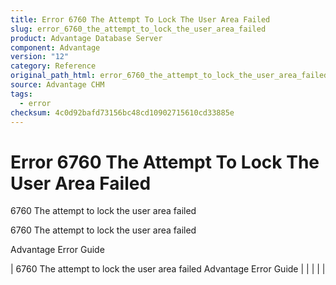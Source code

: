 ```yaml
---
title: Error 6760 The Attempt To Lock The User Area Failed
slug: error_6760_the_attempt_to_lock_the_user_area_failed
product: Advantage Database Server
component: Advantage
version: "12"
category: Reference
original_path_html: error_6760_the_attempt_to_lock_the_user_area_failed.htm
source: Advantage CHM
tags:
  - error
checksum: 4c0d92bafd73156bc48cd10902715610cd33885e
---
```


# Error 6760 The Attempt To Lock The User Area Failed

6760 The attempt to lock the user area failed

6760 The attempt to lock the user area failed

Advantage Error Guide

| 6760 The attempt to lock the user area failed  Advantage Error Guide |  |  |  |  |
